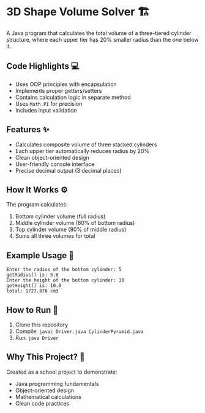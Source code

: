 # 3D Shape Volume Solver 🏗️
A Java program that calculates the total volume of a three-tiered cylinder structure, where each upper tier has 20% smaller radius than the one below it.

## Code Highlights 💻
- Uses OOP principles with encapsulation
- Implements proper getters/setters
- Contains calculation logic in separate method
- Uses `Math.PI` for precision
- Includes input validation

## Features ✨
- Calculates composite volume of three stacked cylinders
- Each upper tier automatically reduces radius by 20%
- Clean object-oriented design
- User-friendly console interface
- Precise decimal output (3 decimal places)

## How It Works ⚙️
The program calculates:
1. Bottom cylinder volume (full radius)
2. Middle cylinder volume (80% of bottom radius)
3. Top cylinder volume (80% of middle radius)
4. Sums all three volumes for total

## Example Usage 📝
```
Enter the radius of the bottom cylinder: 5
getRadius() is: 5.0
Enter the height of the bottom cylinder: 10
getHeight() is: 10.0
total: 1727.876 cm3
```

## How to Run 🚀
1. Clone this repository
2. Compile: `javac Driver.java CylinderPyramid.java`
3. Run: `java Driver`

## Why This Project? 🌟
Created as a school project to demonstrate:
- Java programming fundamentals
- Object-oriented design
- Mathematical calculations
- Clean code practices
